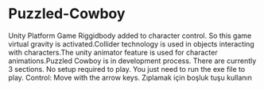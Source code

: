 # Puzzled-Cowboy

Unity Platform Game
Riggidbody added to character control. So this game virtual gravity is activated.Collider technology is used in objects interacting with characters.The unity animator feature is used for character animations.Puzzled Cowboy is in development process. There are currently 3 sections.
No setup required to play.
You just need to run the exe file to play.
Control: 
Move with the arrow keys.
Zıplamak için boşluk tuşu kullanın

